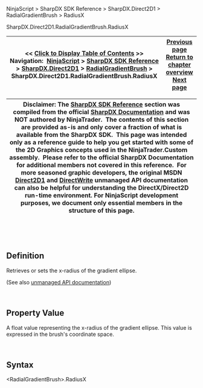 ﻿


NinjaScript \> SharpDX SDK Reference \> SharpDX.Direct2D1 \> RadialGradientBrush \> RadiusX






















SharpDX.Direct2D1\.RadialGradientBrush.RadiusX







| \<\< [Click to Display Table of Contents](sharpdx_direct2d1_radialgradientbrush_radiusx.md) \>\> **Navigation:**     [NinjaScript](ninjascript-1.md) \> [SharpDX SDK Reference](sharpdx_sdk_reference-1.md) \> [SharpDX.Direct2D1](sharpdx_direct2d1-1.md) \> [RadialGradientBrush](sharpdx_direct2d1_radialgradientbrush-1.md) \> SharpDX.Direct2D1\.RadialGradientBrush.RadiusX | [Previous page](sharpdx_direct2d1_radialgradientbrush_gradientstopcollection-1.md) [Return to chapter overview](sharpdx_direct2d1_radialgradientbrush-1.md) [Next page](sharpdx_direct2d1_radialgradientbrush_radiusy-1.md) |
| --- | --- |













| Disclaimer: The [SharpDX SDK Reference](sharpdx_sdk_reference-1.md) section was compiled from the official [SharpDX Documentation](http://sharpdx.org/) and was NOT authored by NinjaTrader.  The contents of this section are provided as\-is and only cover a fraction of what is available from the SharpDX SDK.  This page was intended only as a reference guide to help you get started with some of the 2D Graphics concepts used in the NinjaTrader.Custom assembly.  Please refer to the official SharpDX Documentation for additional members not covered in this reference.  For more seasoned graphic developers, the original MSDN [Direct2D1](https://msdn.microsoft.com/en-us/library/windows/desktop/dd370990.aspx) and [DirectWrite](https://msdn.microsoft.com/en-us/library/windows/desktop/dd368038.aspx) unmanaged API documentation can also be helpful for understanding the DirectX/Direct2D run\-time environment. For NinjaScript development purposes, we document only essential members in the structure of this page. |
| --- |



 


 


## Definition


Retrieves or sets the x\-radius of the gradient ellipse. 


(See also [unmanaged API documentation](https://msdn.microsoft.com/en-us/library/dd371542(v=vs.85).aspx))


 


## Property Value


A float value representing the x\-radius of the gradient ellipse. This value is expressed in the brush's coordinate space.


 


## Syntax


\<RadialGradientBrush\>.RadiusX








